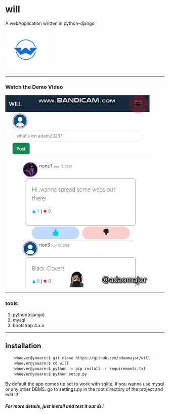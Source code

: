 # will
A webApplication written in python-django

![will logo](https://github.com/adaomajor/will/blob/main/public/z-will-img/icons/will.png)
_____

### Watch the Demo Video

[![Watch the demo video](https://github.com/adaomajor/will/blob/main/media/z-media-uploads/image-0015.jpg)](https://github.com/adaomajor/will/raw/main/media/z-media-uploads/bandicam%202023-07-12%2001-38-23-290.avi)
_____

### tools
1. python(django)
2. mysql
3. bootstrap 4.x.x
_____
## installation
``` bash
	whoever@youare:$ git clone https://github.com/adaomajor/will
	whoever@youare:$ cd will
	whoever@youare:$ python -m pip install -r requirements.txt
	whoever@youare:$ python setup.py
```
By default the app comes up set to work with sqlite. If you wanna use mysql or any other DBMS. go to settings.py in the root directory of the project and edit it!

##### For more details, just install and test it out :+1: !
